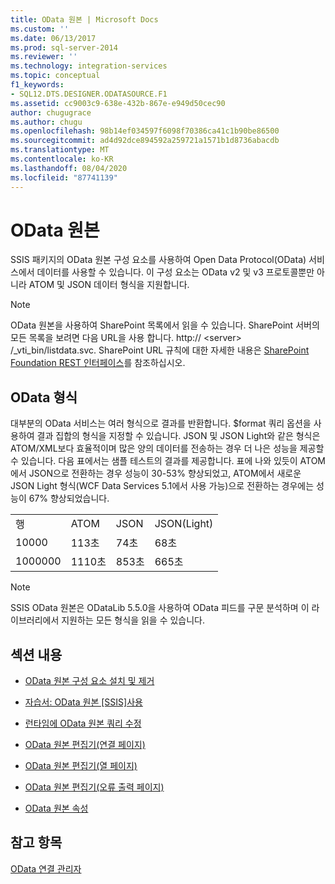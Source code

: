 ```yaml
---
title: OData 원본 | Microsoft Docs
ms.custom: ''
ms.date: 06/13/2017
ms.prod: sql-server-2014
ms.reviewer: ''
ms.technology: integration-services
ms.topic: conceptual
f1_keywords:
- SQL12.DTS.DESIGNER.ODATASOURCE.F1
ms.assetid: cc9003c9-638e-432b-867e-e949d50cec90
author: chugugrace
ms.author: chugu
ms.openlocfilehash: 98b14ef034597f6098f70386ca41c1b90be86500
ms.sourcegitcommit: ad4d92dce894592a259721a1571b1d8736abacdb
ms.translationtype: MT
ms.contentlocale: ko-KR
ms.lasthandoff: 08/04/2020
ms.locfileid: "87741139"
---
```

# <a name="odata-source"></a>OData 원본
  SSIS 패키지의 OData 원본 구성 요소를 사용하여 Open Data Protocol(OData) 서비스에서 데이터를 사용할 수 있습니다. 이 구성 요소는 OData v2 및 v3 프로토콜뿐만 아니라 ATOM 및 JSON 데이터 형식을 지원합니다.  
  
> [!NOTE]  
>  OData 원본을 사용하여 SharePoint 목록에서 읽을 수 있습니다. SharePoint 서버의 모든 목록을 보려면 다음 URL을 사용 합니다. http:// \<server> /_vti_bin/listdata.svc. SharePoint URL 규칙에 대한 자세한 내용은 [SharePoint Foundation REST 인터페이스](https://msdn.microsoft.com/library/ff521587.aspx)를 참조하십시오.  
  
## <a name="odata-format"></a>OData 형식  
 대부분의 OData 서비스는 여러 형식으로 결과를 반환합니다. $format 쿼리 옵션을 사용하여 결과 집합의 형식을 지정할 수 있습니다. JSON 및 JSON Light와 같은 형식은 ATOM/XML보다 효율적이며 많은 양의 데이터를 전송하는 경우 더 나은 성능을 제공할 수 있습니다. 다음 표에서는 샘플 테스트의 결과를 제공합니다. 표에 나와 있듯이 ATOM에서 JSON으로 전환하는 경우 성능이 30-53% 향상되었고, ATOM에서 새로운 JSON Light 형식(WCF Data Services 5.1에서 사용 가능)으로 전환하는 경우에는 성능이 67% 향상되었습니다.  
  
|||||  
|-|-|-|-|  
|행|ATOM|JSON|JSON(Light)|  
|10000|113초|74초|68초|  
|1000000|1110초|853초|665초|  
  
> [!NOTE]  
>  SSIS OData 원본은 ODataLib 5.5.0을 사용하여 OData 피드를 구문 분석하며 이 라이브러리에서 지원하는 모든 형식을 읽을 수 있습니다.  
  
## <a name="in-this-section"></a>섹션 내용  
  
-   [OData 원본 구성 요소 설치 및 제거](../install-and-uninstall-odata-source-component.md)  
  
-   [자습서: OData 원본 &#91;SSIS&#93;사용](tutorial-using-the-odata-source.md)  
  
-   [런타임에 OData 원본 쿼리 수정](modify-odata-source-query-at-runtime.md)  
  
-   [OData 원본 편집기&#40;연결 페이지&#41;](../odata-source-editor-connection-page.md)  
  
-   [OData 원본 편집기&#40;열 페이지&#41;](../odata-source-editor-columns-page.md)  
  
-   [OData 원본 편집기&#40;오류 출력 페이지&#41;](../odata-source-editor-error-output-page.md)  
  
-   [OData 원본 속성](odata-source-properties.md)  
  
## <a name="see-also"></a>참고 항목  
 [OData 연결 관리자](../connection-manager/odata-connection-manager.md)  
  
  
